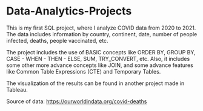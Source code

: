 # Data-Analytics-Projects

This is my first SQL project, where I analyze COVID data from 2020 to 2021. 
The data includes information by country, continent, date, number of people infected, deaths, people vaccinated, etc.

The project includes the use of BASIC concepts like ORDER BY, GROUP BY, CASE - WHEN - THEN - ELSE, SUM, TRY_CONVERT, etc. Also, it includes some other more advance concepts like JOIN, 
and some advance features like Common Table Expressions (CTE) and Temporary Tables.

The visualization of the results can be found in another project made in Tableau.

Source of data: https://ourworldindata.org/covid-deaths
